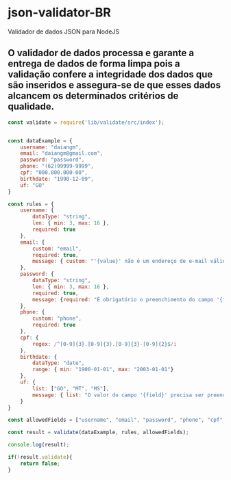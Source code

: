# json-validator-BR
Validador de dados JSON para NodeJS

<h2> O validador de dados processa e garante a entrega de dados de forma limpa pois a validação confere a integridade dos dados que são inseridos e assegura-se de que esses dados alcancem os determinados critérios de qualidade. </h2>

```javascript
const validate = require('lib/validate/src/index');


const dataExample = {
    username: "daiangm",
    email: "daiangm@gmail.com",
    password: "password",
    phone: "(62)99999-9999",
    cpf: "000.000.000-00",
    birthdate: "1990-12-09",
    uf: "GO"
}

const rules = {
    username: {
        dataType: "string",
        len: { min: 3, max: 16 },
        required: true
    },
    email: {
        custom: "email",
        required: true,
        message: { custom: "'{value}' não é um endereço de e-mail válido" }
    },
    password: {
        dataType: "string",
        len: { min: 3, max: 16 },
        required: true,
        message: {required: "É obrigatório o preenchimento do campo '{field}'"}
    },
    phone: {
        custom: "phone",
        required: true
    },
    cpf: {
        regex: /^[0-9]{3}.[0-9]{3}.[0-9]{3}-[0-9]{2}$/i
    },
    birthdate: {
        dataType: "date",
        range: { min: "1900-01-01", max: "2003-01-01"}
    },
    uf: {
        list: ["GO", "MT", "MS"],
        message: { list: "O valor do campo '{field}' precisa ser preenchido com um dos valores da lista: {list}" }
    }
}

const allowedFields = ["username", "email", "password", "phone", "cpf", "birthdate", "uf"]

const result = validate(dataExample, rules, allowedFields);

console.log(result);

if(!result.validate){
    return false;
}

```
